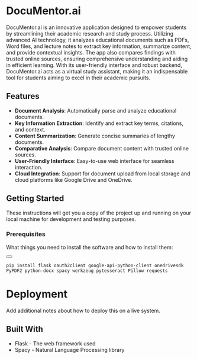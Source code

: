 # DocuMentor.ai

DocuMentor.ai is an innovative application designed to empower students by streamlining their academic research and study process. Utilizing advanced AI technology, it analyzes educational documents such as PDFs, Word files, and lecture notes to extract key information, summarize content, and provide contextual insights. The app also compares findings with trusted online sources, ensuring comprehensive understanding and aiding in efficient learning. With its user-friendly interface and robust backend, DocuMentor.ai acts as a virtual study assistant, making it an indispensable tool for students aiming to excel in their academic pursuits.
## Features

- **Document Analysis**: Automatically parse and analyze educational documents.
- **Key Information Extraction**: Identify and extract key terms, citations, and context.
- **Content Summarization**: Generate concise summaries of lengthy documents.
- **Comparative Analysis**: Compare document content with trusted online sources.
- **User-Friendly Interface**: Easy-to-use web interface for seamless interaction.
- **Cloud Integration**: Support for document upload from local storage and cloud platforms like Google Drive and OneDrive.

## Getting Started

These instructions will get you a copy of the project up and running on your local machine for development and testing purposes.

### Prerequisites

What things you need to install the software and how to install them:
<div>
    <button class="copy-button" onclick="copyToClipboard()";"></button>
    <pre><code>pip install flask oauth2client google-api-python-client onedrivesdk PyPDF2 python-docx spacy werkzeug pytesseract Pillow requests</code></pre>
</div>

# Deployment

Add additional notes about how to deploy this on a live system.

## Built With

* Flask - The web framework used
* Spacy - Natural Language Processing library
